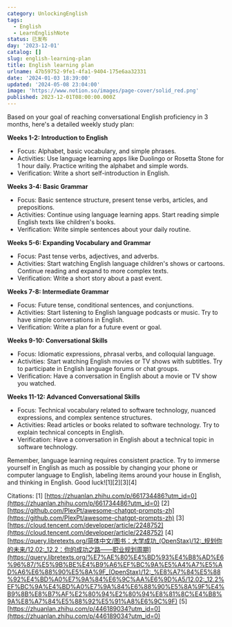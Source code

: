 ```yaml
---
category: UnlockingEnglish
tags:
  - English
  - LearnEnglishNote
status: 已发布
day: '2023-12-01'
catalog: []
slug: english-learning-plan
title: English learning plan
urlname: 47b59752-9fe1-4fa1-9404-175e6aa32331
date: '2024-01-03 18:39:00'
updated: '2024-05-08 23:04:00'
image: 'https://www.notion.so/images/page-cover/solid_red.png'
published: 2023-12-01T08:00:00.000Z
---
```


Based on your goal of reaching conversational English proficiency in 3 months, here's a detailed weekly study plan:


**Weeks 1-2: Introduction to English**

- Focus: Alphabet, basic vocabulary, and simple phrases.
- Activities: Use language learning apps like Duolingo or Rosetta Stone for 1 hour daily. Practice writing the alphabet and simple words.
- Verification: Write a short self-introduction in English.

**Weeks 3-4: Basic Grammar**

- Focus: Basic sentence structure, present tense verbs, articles, and prepositions.
- Activities: Continue using language learning apps. Start reading simple English texts like children's books.
- Verification: Write simple sentences about your daily routine.

**Weeks 5-6: Expanding Vocabulary and Grammar**

- Focus: Past tense verbs, adjectives, and adverbs.
- Activities: Start watching English language children's shows or cartoons. Continue reading and expand to more complex texts.
- Verification: Write a short story about a past event.

**Weeks 7-8: Intermediate Grammar**

- Focus: Future tense, conditional sentences, and conjunctions.
- Activities: Start listening to English language podcasts or music. Try to have simple conversations in English.
- Verification: Write a plan for a future event or goal.

**Weeks 9-10: Conversational Skills**

- Focus: Idiomatic expressions, phrasal verbs, and colloquial language.
- Activities: Start watching English movies or TV shows with subtitles. Try to participate in English language forums or chat groups.
- Verification: Have a conversation in English about a movie or TV show you watched.

**Weeks 11-12: Advanced Conversational Skills**

- Focus: Technical vocabulary related to software technology, nuanced expressions, and complex sentence structures.
- Activities: Read articles or books related to software technology. Try to explain technical concepts in English.
- Verification: Have a conversation in English about a technical topic in software technology.

Remember, language learning requires consistent practice. Try to immerse yourself in English as much as possible by changing your phone or computer language to English, labeling items around your house in English, and thinking in English. Good luck![1][2][3][4]


Citations:
[1] [https://zhuanlan.zhihu.com/p/661734486?utm_id=0](https://zhuanlan.zhihu.com/p/661734486?utm_id=0)
[2] [https://github.com/PlexPt/awesome-chatgpt-prompts-zh](https://github.com/PlexPt/awesome-chatgpt-prompts-zh)
[3] [https://cloud.tencent.com/developer/article/2248752](https://cloud.tencent.com/developer/article/2248752)
[4] [https://query.libretexts.org/简体中文/图书：大学成功_(OpenStax)/12:_规划你的未来/12.02:_12.2：你的成功之路——职业规划周期](https://query.libretexts.org/%E7%AE%80%E4%BD%93%E4%B8%AD%E6%96%87/%E5%9B%BE%E4%B9%A6%EF%BC%9A%E5%A4%A7%E5%AD%A6%E6%88%90%E5%8A%9F_(OpenStax)/12:_%E8%A7%84%E5%88%92%E4%BD%A0%E7%9A%84%E6%9C%AA%E6%9D%A5/12.02:_12.2%EF%BC%9A%E4%BD%A0%E7%9A%84%E6%88%90%E5%8A%9F%E4%B9%8B%E8%B7%AF%E2%80%94%E2%80%94%E8%81%8C%E4%B8%9A%E8%A7%84%E5%88%92%E5%91%A8%E6%9C%9F)
[5] [https://zhuanlan.zhihu.com/p/446189034?utm_id=0](https://zhuanlan.zhihu.com/p/446189034?utm_id=0)

